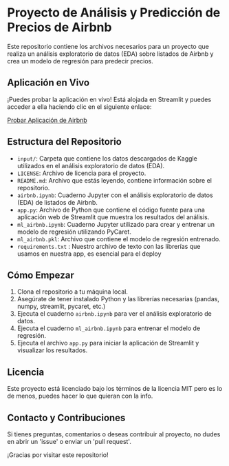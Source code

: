 # Proyecto de Análisis y Predicción de Precios de Airbnb

Este repositorio contiene los archivos necesarios para un proyecto que realiza un análisis exploratorio de datos (EDA) sobre listados de Airbnb y crea un modelo de regresión para predecir precios.

## Aplicación en Vivo

¡Puedes probar la aplicación en vivo! Está alojada en Streamlit y puedes acceder a ella haciendo clic en el siguiente enlace:

[Probar Aplicación de Airbnb](https://airbnb-pycaret.streamlit.app/)


## Estructura del Repositorio

- `input/`: Carpeta que contiene los datos descargados de Kaggle utilizados en el análisis exploratorio de datos (EDA).
- `LICENSE`: Archivo de licencia para el proyecto.
- `README.md`: Archivo que estás leyendo, contiene información sobre el repositorio.
- `airbnb.ipynb`: Cuaderno Jupyter con el análisis exploratorio de datos (EDA) de listados de Airbnb.
- `app.py`: Archivo de Python que contiene el código fuente para una aplicación web de Streamlit que muestra los resultados del análisis.
- `ml_airbnb.ipynb`: Cuaderno Jupyter utilizado para crear y entrenar un modelo de regresión utilizando PyCaret.
- `ml_airbnb.pkl`: Archivo que contiene el modelo de regresión entrenado.
- `requirements.txt` : Nuestro archivo de texto con las librerías que usamos en nuestra app, es esencial para el deploy

## Cómo Empezar

1. Clona el repositorio a tu máquina local.
2. Asegúrate de tener instalado Python y las librerías necesarias (pandas, numpy, streamlit, pycaret, etc.)
3. Ejecuta el cuaderno `airbnb.ipynb` para ver el análisis exploratorio de datos.
4. Ejecuta el cuaderno `ml_airbnb.ipynb` para entrenar el modelo de regresión.
5. Ejecuta el archivo `app.py` para iniciar la aplicación de Streamlit y visualizar los resultados.

## Licencia

Este proyecto está licenciado bajo los términos de la licencia MIT pero es lo de menos, puedes hacer lo que quieran con la info.

## Contacto y Contribuciones

Si tienes preguntas, comentarios o deseas contribuir al proyecto, no dudes en abrir un 'issue' o enviar un 'pull request'.

¡Gracias por visitar este repositorio!

